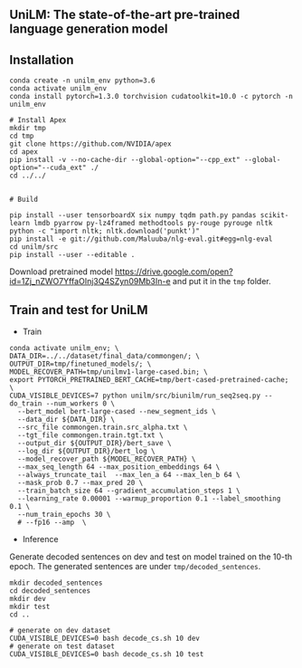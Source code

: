 ## UniLM: The state-of-the-art pre-trained language generation model

## Installation 

```
conda create -n unilm_env python=3.6
conda activate unilm_env
conda install pytorch=1.3.0 torchvision cudatoolkit=10.0 -c pytorch -n unilm_env

# Install Apex
mkdir tmp
cd tmp
git clone https://github.com/NVIDIA/apex
cd apex
pip install -v --no-cache-dir --global-option="--cpp_ext" --global-option="--cuda_ext" ./
cd ../../


# Build

pip install --user tensorboardX six numpy tqdm path.py pandas scikit-learn lmdb pyarrow py-lz4framed methodtools py-rouge pyrouge nltk
python -c "import nltk; nltk.download('punkt')"
pip install -e git://github.com/Maluuba/nlg-eval.git#egg=nlg-eval
cd unilm/src
pip install --user --editable .
```


Download pretrained model https://drive.google.com/open?id=1Zj_nZWO7YffaOInj3Q4SZyn09Mb3In-e and put it in the `tmp` folder.

## Train and test for UniLM 

- Train 
```
conda activate unilm_env; \
DATA_DIR=../../dataset/final_data/commongen/; \
OUTPUT_DIR=tmp/finetuned_models/; \
MODEL_RECOVER_PATH=tmp/unilmv1-large-cased.bin; \
export PYTORCH_PRETRAINED_BERT_CACHE=tmp/bert-cased-pretrained-cache; \
CUDA_VISIBLE_DEVICES=7 python unilm/src/biunilm/run_seq2seq.py --do_train --num_workers 0 \
  --bert_model bert-large-cased --new_segment_ids \
  --data_dir ${DATA_DIR} \
  --src_file commongen.train.src_alpha.txt \
  --tgt_file commongen.train.tgt.txt \
  --output_dir ${OUTPUT_DIR}/bert_save \
  --log_dir ${OUTPUT_DIR}/bert_log \
  --model_recover_path ${MODEL_RECOVER_PATH} \
  --max_seq_length 64 --max_position_embeddings 64 \
  --always_truncate_tail  --max_len_a 64 --max_len_b 64 \
  --mask_prob 0.7 --max_pred 20 \
  --train_batch_size 64 --gradient_accumulation_steps 1 \
  --learning_rate 0.00001 --warmup_proportion 0.1 --label_smoothing 0.1 \
  --num_train_epochs 30 \
  # --fp16 --amp  \
```
- Inference 

Generate decoded sentences on dev and test on model trained on the 10-th epoch. The generated sentences are under `tmp/decoded_sentences`.
```
mkdir decoded_sentences
cd decoded_sentences
mkdir dev
mkdir test
cd ..

# generate on dev dataset
CUDA_VISIBLE_DEVICES=0 bash decode_cs.sh 10 dev 
# generate on test dataset
CUDA_VISIBLE_DEVICES=0 bash decode_cs.sh 10 test 
``` 
 
  